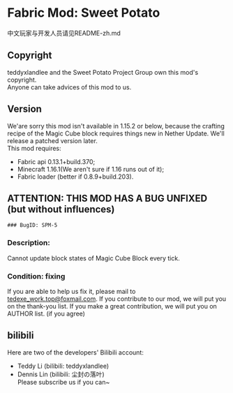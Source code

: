 # Fabric Mod: Sweet Potato
中文玩家与开发人员请见README-zh.md
## Copyright
teddyxlandlee and the Sweet Potato Project Group own this mod's copyright.<br />
Anyone can take advices of this mod to us.
## Version
We'are sorry this mod isn't available in 1.15.2 or below, because the crafting recipe of the Magic Cube block requires things new in Nether Update. We'll release a patched version later.<br />
This mod requires:
* Fabric api 0.13.1+build.370;
* Minecraft 1.16.1(We aren't sure if 1.16 runs out of it);
* Fabric loader (better if 0.8.9+build.203).
## ATTENTION: THIS MOD HAS A BUG UNFIXED (but without influences)
    ### BugID: SPM-5

### Description:
Cannot update block states of Magic Cube Block every tick.
### Condition: fixing
If you are able to help us fix it, please mail to tedexe_work.top@foxmail.com. If you contribute to our mod, we will put you on the thank-you list.
If you make a great contribution, we will put you on AUTHOR list. (if you agree)

## bilibili
Here are two of the developers' Bilibili account:<br />
- Teddy Li (bilibili: teddyxlandlee)<br />
- Dennis Lin (bilibili: 尘封の落叶)<br />
Please subscribe us if you can~